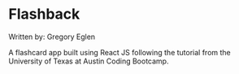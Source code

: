 # Flashback
Written by: Gregory Eglen

A flashcard app built using React JS following the tutorial from the University of Texas at Austin Coding Bootcamp.
